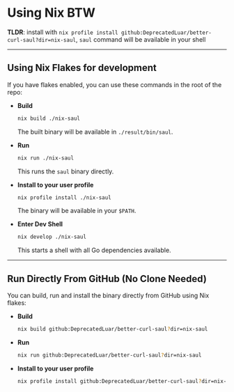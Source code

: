# Using Nix BTW

**TLDR**: install with `nix profile install github:DeprecatedLuar/better-curl-saul?dir=nix-saul`, `saul` command will be available in your shell

---

## Using Nix Flakes for development
If you have flakes enabled, you can use these commands in the root of the repo:

- **Build**
  ```bash
  nix build ./nix-saul
  ```
  The built binary will be available in `./result/bin/saul`.

- **Run**
  ```bash
  nix run ./nix-saul
  ```
  This runs the `saul` binary directly.

- **Install to your user profile**
  ```bash
  nix profile install ./nix-saul
  ```
  The binary will be available in your `$PATH`.

- **Enter Dev Shell**
  ```bash
  nix develop ./nix-saul
  ```
  This starts a shell with all Go dependencies available.

---

## Run Directly From GitHub (No Clone Needed)

You can build, run and install the binary directly from GitHub using Nix flakes:

- **Build**
  ```bash
  nix build github:DeprecatedLuar/better-curl-saul?dir=nix-saul
  ```
- **Run**
  ```bash
  nix run github:DeprecatedLuar/better-curl-saul?dir=nix-saul
  ```
- **Install to your user profile**
  ```bash
  nix profile install github:DeprecatedLuar/better-curl-saul?dir=nix-saul
  ```
